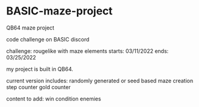 # BASIC-maze-project
QB64 maze project

code challenge on BASIC discord

challenge: rougelike with maze elements
starts: 03/11/2022
ends:   03/25/2022

my project is built in QB64.

current version includes:
randomly generated or seed based maze creation
step counter
gold counter

content to add:
win condition
enemies
